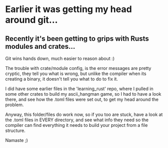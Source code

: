 # Earlier it was getting my head around git...

## Recently it's been getting to grips with Rusts modules and crates...

Git wins hands down, much easier to reason about :)

The trouble with crate/module config, is the error messages are pretty cryptic, they tell you what is wrong, but unlike the compiler when its creating a binary, it doesn't tell you what to do to fix it.

I did have some earlier files in the 'learning_rust' repo, where I pulled in some other crates to build my ascii_hangman game, so I had to have a look there, and see how the .toml files were set out, to get my head around the problem.

Anyway, this folder/files do work now, so if you too are stuck, have a look at the .toml files in EVERY directory, and see what info they need so the compiler can find everything it needs to build your project from a file structure.

Namaste ;)

